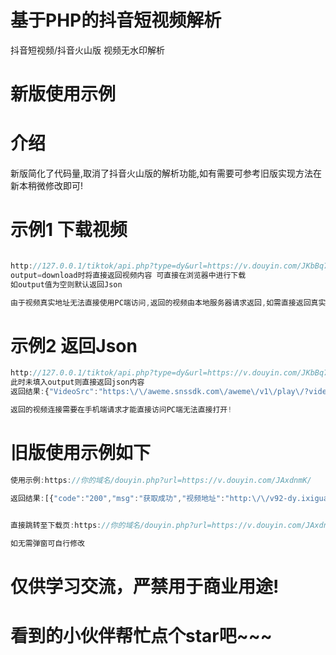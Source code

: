 # 基于PHP的抖音短视频解析
抖音短视频/抖音火山版 视频无水印解析<br>

# 新版使用示例
# 介绍
新版简化了代码量,取消了抖音火山版的解析功能,如有需要可参考旧版实现方法在新本稍微修改即可!

# 示例1 下载视频


```javascript

http://127.0.0.1/tiktok/api.php?type=dy&url=https://v.douyin.com/JKbBq7p/&output=download
output=download时将直接返回视频内容 可直接在浏览器中进行下载
如output值为空则默认返回Json

由于视频真实地址无法直接使用PC端访问,返回的视频由本地服务器请求返回,如需直接返回真实地址,请自行修改.

```



# 示例2 返回Json

```javascript
http://127.0.0.1/tiktok/api.php?type=dy&url=https://v.douyin.com/JKbBq7p/
此时未填入output则直接返回json内容
返回结果:{"VideoSrc":"https:\/\/aweme.snssdk.com\/aweme\/v1\/play\/?video_id=v0d00f800000c0j3f4b8u75mn4nrugq0&ratio=720p&line=0","VideoTitle":"我这么会来事，今年我初几去？#花式拜年大赛","VideoImg":"https:\/\/p29.douyinpic.com\/tos-cn-p-0015\/976a209f7d354eda81190600add7787e_1613117332~tplv-dy-360p.jpeg?from=2563711402"}

返回的视频连接需要在手机端请求才能直接访问PC端无法直接打开!

```




# 旧版使用示例如下

```javascript
使用示例:https://你的域名/douyin.php?url=https://v.douyin.com/JAxdnmK/

返回结果:[{"code":"200","msg":"获取成功","视频地址":"http:\/\/v92-dy.ixigua.com\/4a522a377071312abed901fb500063e6\/5f688dc3\/video\/tos\/cn\/tos-cn-ve-15\/56f9c015072f4a72a5f95189709d903b\/?a=1128&br=963&bt=321&cr=0&cs=0&cv=1&dr=0&ds=6&er=&l=202009211825460101960230464C05B9E1&lr=&mime_type=video_mp4&qs=0&rc=M29qdXFnNGtzdzMzO2kzM0ApaTNmODVpM2RpNzw1O2Q1OmdwaWUyaHNkL2JfLS01LTBzczY2XmAvNTYtM18uXmA0NTQ6Yw%3D%3D&vl=&vr=","封面图":"https:\/\/p3-dy-ipv6.byteimg.com\/tos-cn-p-0015\/05c59e2038ef4f669ab44de4141cf34d_1599967566~tplv-dy-360p.jpeg?from=2563711402","标题":"他本是华人，救出了98个中国人后，便坐上了日本人的车，从此以后再也没有回来过……他叫……giao桑"}]


直接跳转至下载页:https://你的域名/douyin.php?url=https://v.douyin.com/JAxdnmK/&xz=1

如无需弹窗可自行修改

```



# 仅供学习交流，严禁用于商业用途!<br>

# 看到的小伙伴帮忙点个star吧~~~

